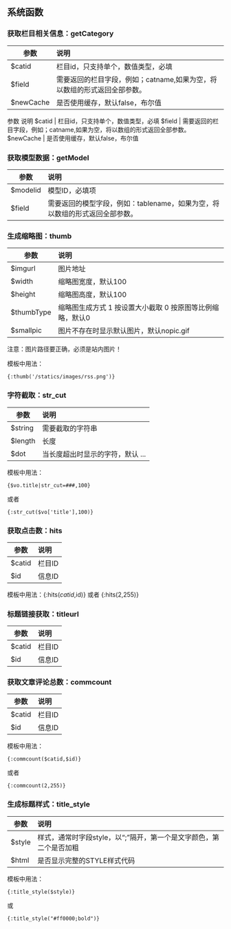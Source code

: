 ## 系统函数

### 获取栏目相关信息：getCategory

参数    | 说明           
----- |:-----|
$catid | 栏目id，只支持单个，数值类型，必填 
$field | 需要返回的栏目字段，例如；catname,如果为空，将以数组的形式返回全部参数。
$newCache | 是否使用缓存，默认false，布尔值

参数	说明
$catid	| 栏目id，只支持单个，数值类型，必填
$field	| 需要返回的栏目字段，例如；catname,如果为空，将以数组的形式返回全部参数。
$newCache	| 是否使用缓存，默认false，布尔值

### 获取模型数据：getModel

参数    | 说明           
----- |:-----|
$modelid	| 模型ID，必填项
$field	| 需要返回的模型字段，例如：tablename，如果为空，将以数组的形式返回全部参数。

### 生成缩略图：thumb

参数    | 说明           
----- |:-----|
$imgurl	| 图片地址
$width	| 缩略图宽度，默认100
$height	| 缩略图高度，默认100
$thumbType	| 缩略图生成方式 1 按设置大小截取 0 按原图等比例缩略，默认0
$smallpic	| 图片不存在时显示默认图片，默认nopic.gif

注意：图片路径要正确，必须是站内图片！

模板中用法： 

```
{:thumb('/statics/images/rss.png')}
```

### 字符截取：str_cut

参数    | 说明           
----- |:-----|
$string	| 需要截取的字符串
$length	| 长度
$dot	| 当长度超出时显示的字符，默认 ...

模板中用法： 

```
{$vo.title|str_cut=###,100}
```

或者

```
{:str_cut($vo['title'],100)}
```

### 获取点击数：hits

参数    | 说明           
----- |:-----|
$catid	| 栏目ID
$id	| 信息ID

模板中用法：{:hits($catid,$id)} 或者 {:hits(2,255)}

### 标题链接获取：titleurl

参数    | 说明           
----- |:-----|
$catid	| 栏目ID
$id	| 信息ID

### 获取文章评论总数：commcount

参数    | 说明           
----- |:-----|
$catid	| 栏目ID
$id	| 信息ID

模板中用法：

```
{:commcount($catid,$id)}
``` 

或者 

```
{:commcount(2,255)}
```

### 生成标题样式：title_style

参数    | 说明           
----- |:-----|
$style	| 样式，通常时字段style，以“;”隔开，第一个是文字颜色，第二个是否加粗
$html	| 是否显示完整的STYLE样式代码

模板中用法：

```
{:title_style($style)}
```

或 

```
{:title_style("#ff0000;bold")}
```